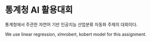 # 통계청 AI 활용대회
통계청에서 주관한 자연어 기반 인공지능 산업분류 자동화 주제의 대회이다.

We use linear regression, xlmrobert, kobert model for this assignment.
